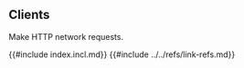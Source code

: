 ## Clients

Make HTTP network requests.

{{#include index.incl.md}}
{{#include ../../refs/link-refs.md}}
